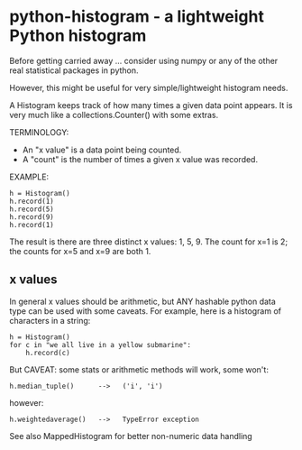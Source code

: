 # python-histogram - a lightweight Python histogram

Before getting carried away ... consider using numpy or any of the other
real statistical packages in python.

However, this might be useful for very simple/lightweight histogram needs.

A Histogram keeps track of how many times a given data point appears.
It is very much like a collections.Counter() with some extras.

TERMINOLOGY:
 * An "x value" is a data point being counted.
 * A "count" is the number of times a given x value was recorded.

EXAMPLE:

    h = Histogram()
    h.record(1)
    h.record(5)
    h.record(9)
    h.record(1)

The result is there are three distinct x values: 1, 5, 9.
The count for x=1 is 2; the counts for x=5 and x=9 are both 1.

## x values
In general x values should be arithmetic, but ANY hashable python data
type can be used with some caveats. For example, here is a histogram
of characters in a string:

    h = Histogram()
    for c in "we all live in a yellow submarine":
        h.record(c)

But CAVEAT: some stats or arithmetic methods will work, some won't:

    h.median_tuple()      -->   ('i', 'i')

however:

    h.weightedaverage()   -->   TypeError exception

See also MappedHistogram for better non-numeric data handling


